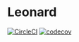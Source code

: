 # Leonard

[![CircleCI](https://circleci.com/gh/mitchelllisle/leonard.svg?style=svg)](https://circleci.com/gh/mitchelllisle/leonard)
[![codecov](https://codecov.io/gh/mitchelllisle/leonard/branch/master/graph/badge.svg)](https://codecov.io/gh/mitchelllisle/leonard)
